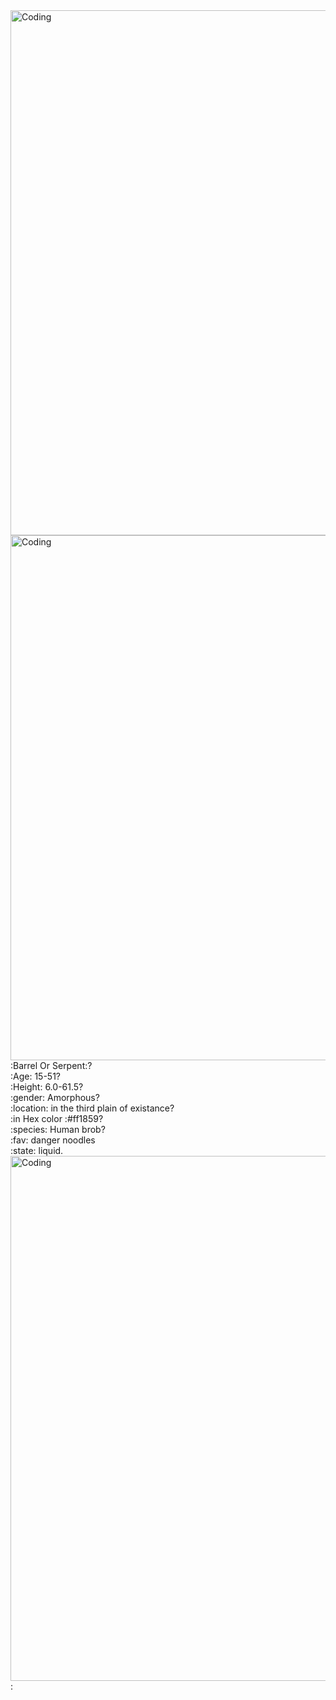  <img align="center" alt="Coding" width="840" src="https://piskel-imgstore-b.appspot.com/img/c26e84e3-8118-11ed-b122-8fa77ee6295d.gif">
 <img align="center" alt="Coding" width="840" src="https://piskel-imgstore-b.appspot.com/img/b250f0f0-8117-11ed-8311-8fa77ee6295d.gif">
                                                  :Barrel Or Serpent:?
 <div>:Age: 15-51?</div>
 <div>:Height: 6.0-61.5?</div>
 <div>:gender: Amorphous?</div>
 <div>:location: in the third plain of existance?</div>
 <div>:in Hex color :#ff1859?</div>
 <div>:species: Human brob?</div>
 <div>:fav: danger noodles</div>
 <div>:state: liquid.</div>
 <img align="center" alt="Coding" width="840" src="https://piskel-imgstore-b.appspot.com/img/b250f0f0-8117-11ed-8311-8fa77ee6295d.gif">
 :
